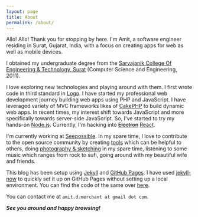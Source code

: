 ```yaml
---
layout: page
title: About
permalink: /about/
---
```


Allo! Allo! Thank you for stopping by here. I'm Amit, a software engineer residing in Surat, Gujarat, India, with a focus on creating apps for web as well as mobile devices.

I obtained my undergraduate degree from the [Sarvajanik College Of Engineering & Technology, Surat](http://scet.ac.in) (Computer Science and Engineering, 2011).

I love exploring new technologies and playing around with them. I first wrote code in third standard in [Logo](https://en.wikipedia.org/wiki/Logo_(programming_language)). I have started my professional web development journey building web apps using PHP and JavaScript. I have leveraged variety of MVC frameworks likes of [CakePHP](http://cakephp.org) to build dynamic web apps. In recent times, my interest shift towards JavaScript and more specifically towards server-side JavaScript. So, I've started to try my hands-on [Node.js](https://nodejs.org/en). Currently, I'm hacking into ~~[Electron](http://electron.atom.io)~~ [React](https://reactjs.org/).

I'm currently working at [Seepossible](http://www.seepossible.com). In my spare time, I love to contribute to the open source community by creating [tools](https://github.com/amitmerchant1990) which can be helpful to others, doing [photography & sketching](https://www.instagram.com/amit_merchant/) in my spare time, listening to some music which ranges from rock to sufi, going around with my beautiful wife and friends.

This blog has been setup using [Jekyll](http://jekyllrb.com) and [GitHub Pages](https://pages.github.com). I have used [jekyll-now](https://github.com/barryclark/jekyll-now) to quickly set it up on GitHub Pages without setting up a local environment. You can find the code of the same over [here](https://github.com/amitmerchant1990/amitmerchant1990.github.io).

You can contact me at `amit.d.merchant at gmail dot com`.

**_See you around and happy browsing!_**
